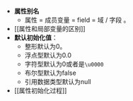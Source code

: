 - **属性别名**
	- 属性 = 成员变量 = field = 域 / 字段 。
- [[属性和局部变量的区别]]
- **默认初始化值**：
	- 整形默认为0。
	- 浮点型默认为0.0
	- 字符型默认为0或者是`\u0000`
	- 布尔型默认为false
	- 引用数据类型默认为null
- [[属性初始化过程]]